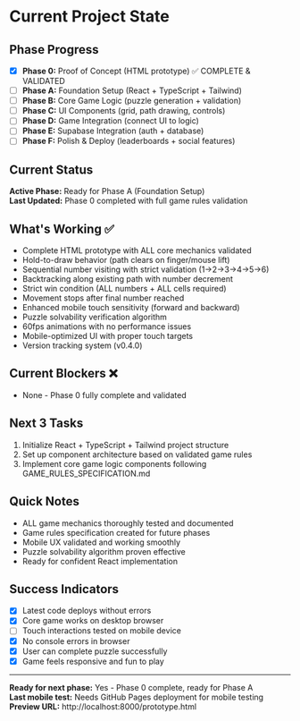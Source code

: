 # Current Project State

## Phase Progress
- [x] **Phase 0:** Proof of Concept (HTML prototype) ✅ COMPLETE & VALIDATED
- [ ] **Phase A:** Foundation Setup (React + TypeScript + Tailwind)
- [ ] **Phase B:** Core Game Logic (puzzle generation + validation)
- [ ] **Phase C:** UI Components (grid, path drawing, controls)
- [ ] **Phase D:** Game Integration (connect UI to logic)
- [ ] **Phase E:** Supabase Integration (auth + database)
- [ ] **Phase F:** Polish & Deploy (leaderboards + social features)

## Current Status
**Active Phase:** Ready for Phase A (Foundation Setup)  
**Last Updated:** Phase 0 completed with full game rules validation

## What's Working ✅
- Complete HTML prototype with ALL core mechanics validated
- Hold-to-draw behavior (path clears on finger/mouse lift)
- Sequential number visiting with strict validation (1→2→3→4→5→6)
- Backtracking along existing path with number decrement
- Strict win condition (ALL numbers + ALL cells required)
- Movement stops after final number reached
- Enhanced mobile touch sensitivity (forward and backward)
- Puzzle solvability verification algorithm
- 60fps animations with no performance issues
- Mobile-optimized UI with proper touch targets
- Version tracking system (v0.4.0)

## Current Blockers ❌
- None - Phase 0 fully complete and validated

## Next 3 Tasks
1. Initialize React + TypeScript + Tailwind project structure
2. Set up component architecture based on validated game rules
3. Implement core game logic components following GAME_RULES_SPECIFICATION.md

## Quick Notes
- ALL game mechanics thoroughly tested and documented
- Game rules specification created for future phases
- Mobile UX validated and working smoothly
- Puzzle solvability algorithm proven effective
- Ready for confident React implementation

## Success Indicators
- [x] Latest code deploys without errors
- [x] Core game works on desktop browser
- [ ] Touch interactions tested on mobile device
- [x] No console errors in browser
- [x] User can complete puzzle successfully
- [x] Game feels responsive and fun to play

---
**Ready for next phase:** Yes - Phase 0 complete, ready for Phase A  
**Last mobile test:** Needs GitHub Pages deployment for mobile testing
**Preview URL:** http://localhost:8000/prototype.html